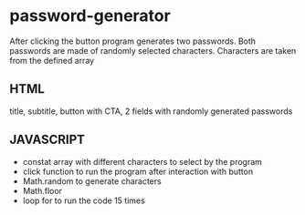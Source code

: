 # password-generator

 After clicking the button program generates two passwords. Both passwords are made of randomly selected characters. Characters are taken from the defined array

## HTML 
title, subtitle, button with CTA, 2 fields with randomly generated passwords

## JAVASCRIPT
- constat array with different characters to select by the program
- click function to run the program after interaction with button
- Math.random to generate characters
- Math.floor
- loop for to run the code 15 times
